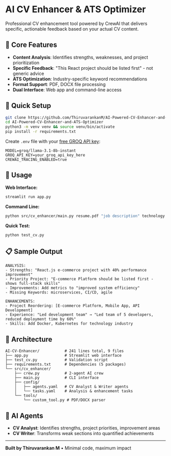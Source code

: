
# AI CV Enhancer & ATS Optimizer

Professional CV enhancement tool powered by CrewAI that delivers specific, actionable feedback based on your actual CV content.

## 🎯 Core Features
- **Content Analysis**: Identifies strengths, weaknesses, and project prioritization
- **Specific Feedback**: "This React project should be listed first" - not generic advice  
- **ATS Optimization**: Industry-specific keyword recommendations
- **Format Support**: PDF, DOCX file processing
- **Dual Interface**: Web app and command-line access

## 🚀 Quick Setup

```bash
git clone https://github.com/ThiruvarankanM/AI-Powered-CV-Enhancer-and-ATS-Optimizer.git
cd AI-Powered-CV-Enhancer-and-ATS-Optimizer
python3 -m venv venv && source venv/bin/activate
pip install -r requirements.txt
```

Create `.env` file with your [free GROQ API key](https://console.groq.com):
```env
MODEL=groq/llama-3.1-8b-instant
GROQ_API_KEY=your_groq_api_key_here
CREWAI_TRACING_ENABLED=true
```

## 🔧 Usage

**Web Interface:**
```bash
streamlit run app.py
```

**Command Line:**
```bash
python src/cv_enhancer/main.py resume.pdf "job description" technology
```

**Quick Test:**
```bash
python test_cv.py
```

## 📋 Sample Output
```
ANALYSIS:
- Strengths: "React.js e-commerce project with 40% performance improvement"
- Priority Project: "E-commerce Platform should be listed first - shows full-stack skills"
- Improvements: Add metrics to "improved system efficiency"
- Missing Keywords: microservices, CI/CD, agile

ENHANCEMENTS:
- Project Reordering: [E-commerce Platform, Mobile App, API Development]
- Experience: "Led development team" → "Led team of 5 developers, reduced deployment time by 60%"
- Skills: Add Docker, Kubernetes for technology industry
```

## 📁 Architecture
```
AI-CV-Enhancer/           # 241 lines total, 9 files
├── app.py                # Streamlit web interface
├── test_cv.py            # Validation script
├── requirements.txt      # Dependencies (5 packages)
└── src/cv_enhancer/
    ├── crew.py           # 2-agent AI crew
    ├── main.py           # CLI interface
    ├── config/
    │   ├── agents.yaml   # CV Analyst & Writer agents
    │   └── tasks.yaml    # Analysis & enhancement tasks
    └── tools/
        └── custom_tool.py # PDF/DOCX parser
```

## 🤖 AI Agents
- **CV Analyst**: Identifies strengths, project priorities, improvement areas
- **CV Writer**: Transforms weak sections into quantified achievements

---
**Built by Thiruvarankan M** • Minimal code, maximum impact

